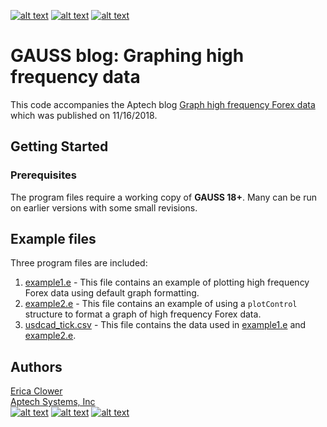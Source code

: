 [![alt text][1.1]][1]
[![alt text][2.1]][2]
[![alt text][3.1]][3]

# GAUSS blog: Graphing high frequency data
This code accompanies the Aptech blog [Graph high frequency Forex data](https://www.aptech.com/blog/graph-high-frequency-forex-data/) which was published on 11/16/2018.

## Getting Started
### Prerequisites
The program files require a working copy of **GAUSS 18+**. Many can be run on earlier versions with some small revisions.

## Example files
Three program files are included:
1. [example1.e](example1.e) - This file contains an example of plotting high frequency Forex data using default graph formatting.
2. [example2.e](example2.e) - This file contains an example of using a `plotControl` structure to format a graph of high frequency Forex data.
3. [usdcad_tick.csv](usdcad_tick.csv) - This file contains the data used in [example1.e](example1.e) and [example2.e](example2.e).

## Authors
[Erica Clower](mailto:erica@aptech.com)  
[Aptech Systems, Inc](https://www.aptech.com/)  
[![alt text][1.1]][1]
[![alt text][2.1]][2]
[![alt text][3.1]][3]

<!-- links to social media icons -->
[1.1]: https://www.aptech.com/wp-content/uploads/2019/02/fb.png (Visit Aptech Facebook)
[2.1]: https://www.aptech.com/wp-content/uploads/2019/02/gh.png (Aptech Github)
[3.1]: https://www.aptech.com/wp-content/uploads/2019/02/li.png (Find us on LinkedIn)

<!-- links to your social media accounts -->
[1]: https://www.facebook.com/GAUSSAptech/
[2]: https://github.com/aptech
[3]: https://linkedin.com/in/ericaclower
<!-- Please don't remove this: Grab your social icons from https://github.com/carlsednaoui/gitsocial -->
